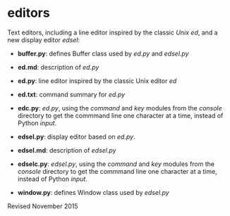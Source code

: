 
editors
=======

Text editors, including a line editor inspired by the classic *Unix ed*, and a
    new display editor *edsel*:

- **buffer.py**: defines Buffer class used by *ed.py* and *edsel.py*

- **ed.md**: description of *ed.py*

- **ed.py**: line editor inspired by the classic Unix editor *ed*

- **ed.txt**: command summary for *ed.py*

- **edc.py**: *ed.py*, using the *command* and *key* modules from the
    *console* directory to get the commmand line one character at a time,
    instead of Python *input*.

- **edsel.py**: display editor based on *ed.py*.

- **edsel.md**: description of *edsel.py*

- **edselc.py**: *edsel.py*, using the *command* and *key* modules
    from the *console* directory to get the commmand line one character at a time, 
    instead of Python *input*.

- **window.py**: defines Window class used by *edsel.py*

Revised November 2015
